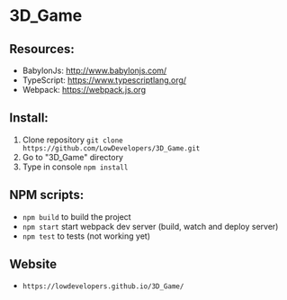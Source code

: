 # 3D_Game

## Resources:
- BabylonJs: http://www.babylonjs.com/
- TypeScript: https://www.typescriptlang.org/
- Webpack: https://webpack.js.org

## Install:

1. Clone repository 
``` git clone https://github.com/LowDevelopers/3D_Game.git ```
2. Go to "3D_Game" directory
3. Type in console ```npm install``` 

## NPM scripts: 
- ```npm build``` to build the project
- ```npm start``` start webpack dev server (build, watch and deploy server)
- ```npm test``` to tests (not working yet)


## Website 
- ```https://lowdevelopers.github.io/3D_Game/```